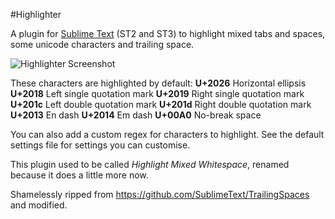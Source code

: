 #Highlighter

A plugin for [Sublime Text](http://www.sublimetext.com) (ST2 and ST3) to highlight mixed
tabs and spaces, some unicode characters and trailing space.

![Highlighter Screenshot](https://github.com/bluegray/Highlight-Mixed-Whitespace/raw/master/images/mixed-whitespace.png "Highlighter Screenshot")

These characters are highlighted by default:
**U+2026** Horizontal ellipsis
**U+2018** Left single quotation mark
**U+2019** Right single quotation mark
**U+201c** Left double quotation mark
**U+201d** Right double quotation mark
**U+2013** En dash
**U+2014** Em dash
**U+00A0** No-break space

You can also add a custom regex for characters to highlight.
See the default settings file for settings you can customise.

This plugin used to be called *Highlight Mixed Whitespace*, renamed because it does a little more now.

Shamelessly ripped from https://github.com/SublimeText/TrailingSpaces and modified.
